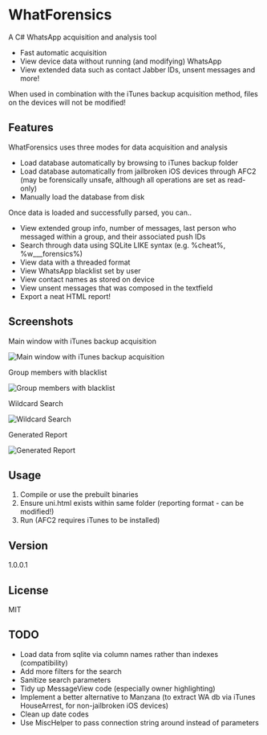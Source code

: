 WhatForensics
=========

A C# WhatsApp acquisition and analysis tool

  - Fast automatic acquisition
  - View device data without running (and modifying) WhatsApp
  - View extended data such as contact Jabber IDs, unsent messages and more!

When used in combination with the iTunes backup acquisition method, files on the devices will not be modified!

Features
-----------

WhatForensics uses three modes for data acquisition and analysis

* Load database automatically by browsing to iTunes backup folder
* Load database automatically from jailbroken iOS devices through AFC2 (may be forensically unsafe, although all operations are set as read-only)
* Manually load the database from disk 

Once data is loaded and successfully parsed, you can..

* View extended group info, number of messages, last person who messaged within a group, and their associated push IDs
* Search through data using SQLite LIKE syntax (e.g. %cheat%, %w___forensics%)
* View data with a threaded format
* View WhatsApp blacklist set by user
* View contact names as stored on device
* View unsent messages that was composed in the textfield
* Export a neat HTML report!
 

Screenshots
--------------

Main window with iTunes backup acquisition

![Main window with iTunes backup acquisition](https://raw.github.com/jglim/WhatForensics/master/Screenshots/MainWithAcquisition.png)

Group members with blacklist

![Group members with blacklist](https://raw.github.com/jglim/WhatForensics/master/Screenshots/GroupMembersWithBlacklist.png)

Wildcard Search

![Wildcard Search](https://raw.github.com/jglim/WhatForensics/master/Screenshots/WildcardSearch.png)

Generated Report

![Generated Report](https://raw.github.com/jglim/WhatForensics/master/Screenshots/GeneratedReport.png)

Usage
--------------

1. Compile or use the prebuilt binaries
2. Ensure uni.html exists within same folder (reporting format - can be modified!)
3. Run (AFC2 requires iTunes to be installed)

Version
-

1.0.0.1

License
-

MIT


TODO
--------------
* Load data from sqlite via column names rather than indexes (compatibility)
* Add more filters for the search
* Sanitize search parameters
* Tidy up MessageView code (especially owner highlighting)
* Implement a better alternative to Manzana (to extract WA db via iTunes HouseArrest, for non-jailbroken iOS devices)
* Clean up date codes
* Use MiscHelper to pass connection string around instead of parameters
